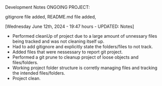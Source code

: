 Development Notes ONGOING PROJECT:

gitignore file added,
README.md file added,

[Wednesday June 12th, 2024 - 19:47 hours - UPDATED: Notes]
* Performed cleanUp of project due to a large amount of unnessary files being tracked and was not cleaning itself up. 
* Had to add gitignore and explicitly state the folders/files to not track.
* Added files that were nessessary to report git project.
* Performed a git prune to cleanup project of loose objects and files/folders. 
* Working project folder structure is corretly managing files and tracking the intended files/folders. 
* Project clean.




